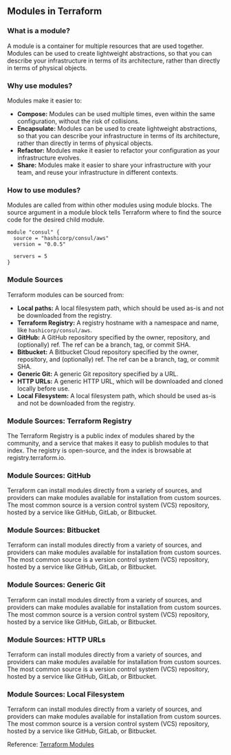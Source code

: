 ## Modules in Terraform

### What is a module?
A module is a container for multiple resources that are used together. Modules can be used to create lightweight abstractions, so that you can describe your infrastructure in terms of its architecture, rather than directly in terms of physical objects.

### Why use modules?
Modules make it easier to:
- **Compose:** Modules can be used multiple times, even within the same configuration, without the risk of collisions.
- **Encapsulate:** Modules can be used to create lightweight abstractions, so that you can describe your infrastructure in terms of its architecture, rather than directly in terms of physical objects.
- **Refactor:** Modules make it easier to refactor your configuration as your infrastructure evolves.
- **Share:** Modules make it easier to share your infrastructure with your team, and reuse your infrastructure in different contexts.

### How to use modules?
Modules are called from within other modules using module blocks. The source argument in a module block tells Terraform where to find the source code for the desired child module.

```hcl
module "consul" {
  source = "hashicorp/consul/aws"
  version = "0.0.5"

  servers = 5
}
```

### Module Sources
Terraform modules can be sourced from:
- **Local paths:** A local filesystem path, which should be used as-is and not be downloaded from the registry.
- **Terraform Registry:** A registry hostname with a namespace and name, like `hashicorp/consul/aws`.
- **GitHub:** A GitHub repository specified by the owner, repository, and (optionally) ref. The ref can be a branch, tag, or commit SHA.
- **Bitbucket:** A Bitbucket Cloud repository specified by the owner, repository, and (optionally) ref. The ref can be a branch, tag, or commit SHA.
- **Generic Git:** A generic Git repository specified by a URL.
- **HTTP URLs:** A generic HTTP URL, which will be downloaded and cloned locally before use.
- **Local Filesystem:** A local filesystem path, which should be used as-is and not be downloaded from the registry.

### Module Sources: Terraform Registry
The Terraform Registry is a public index of modules shared by the community, and a service that makes it easy to publish modules to that index. The registry is open-source, and the index is browsable at registry.terraform.io.

### Module Sources: GitHub
Terraform can install modules directly from a variety of sources, and providers can make modules available for installation from custom sources. The most common source is a version control system (VCS) repository, hosted by a service like GitHub, GitLab, or Bitbucket.

### Module Sources: Bitbucket
Terraform can install modules directly from a variety of sources, and providers can make modules available for installation from custom sources. The most common source is a version control system (VCS) repository, hosted by a service like GitHub, GitLab, or Bitbucket.

### Module Sources: Generic Git
Terraform can install modules directly from a variety of sources, and providers can make modules available for installation from custom sources. The most common source is a version control system (VCS) repository, hosted by a service like GitHub, GitLab, or Bitbucket.

### Module Sources: HTTP URLs
Terraform can install modules directly from a variety of sources, and providers can make modules available for installation from custom sources. The most common source is a version control system (VCS) repository, hosted by a service like GitHub, GitLab, or Bitbucket.

### Module Sources: Local Filesystem
Terraform can install modules directly from a variety of sources, and providers can make modules available for installation from custom sources. The most common source is a version control system (VCS) repository, hosted by a service like GitHub, GitLab, or Bitbucket.

Reference: [Terraform Modules](https://www.terraform.io/docs/modules/index.html)
